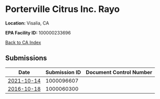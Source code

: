 # Porterville Citrus Inc. Rayo

**Location:** Visalia, CA

**EPA Facility ID:** 100000233696

[Back to CA Index](../../index.md)

## Submissions

| Date | Submission ID | Document Control Number |
|------|--------------|-------------------------|
| [2021-10-14](submissions/1000096607.md) | 1000096607 |  |
| [2016-10-18](submissions/1000060300.md) | 1000060300 |  |
